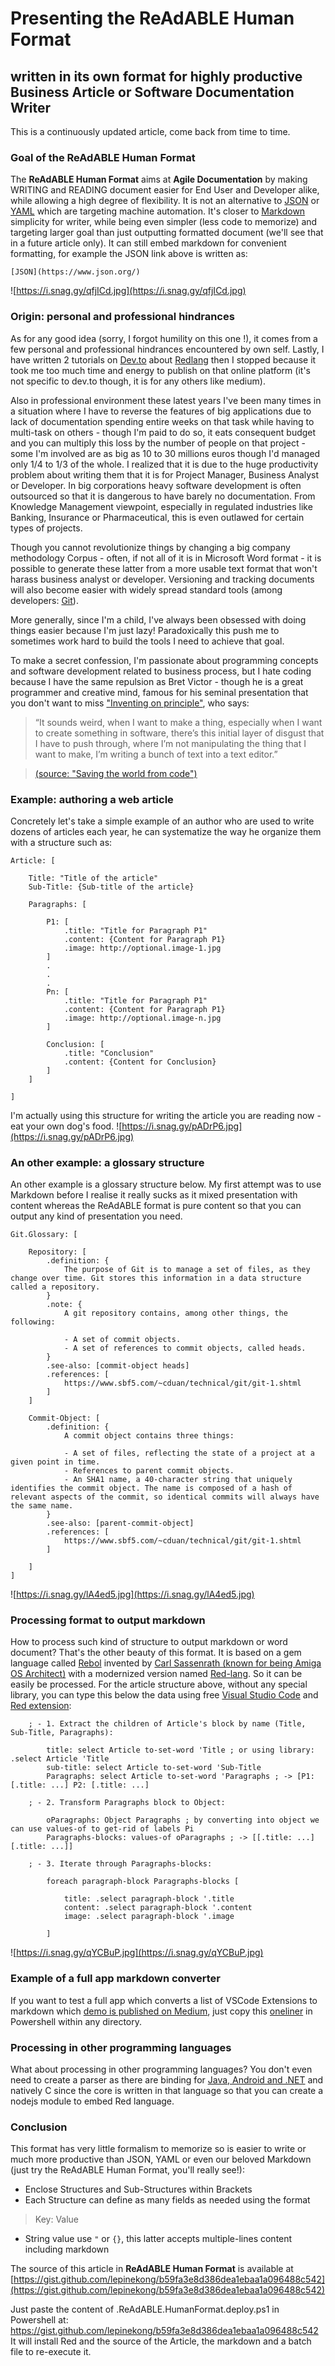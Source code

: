 
# Presenting the ReAdABLE Human Format


## written in its own format for highly productive Business Article or Software Documentation Writer


This is a continuously updated article, come back from time to time.


### Goal of the ReAdABLE Human Format


The **ReAdABLE Human Format** aims at **Agile Documentation** by making WRITING and READING document easier for End User and Developer alike, while allowing a high degree of flexibility. It is not an alternative to [JSON](https://www.json.org/) or [YAML](https://en.wikipedia.org/wiki/YAML) which are targeting machine automation. It's closer to [Markdown](https://daringfireball.net/projects/markdown/) simplicity for writer, while being even simpler (less code to memorize) and targeting larger goal than just outputting formatted document (we'll see that in a future article only). It can still embed markdown for convenient formatting, for example the JSON link above is written as:

```
[JSON](https://www.json.org/)
```


![https://i.snag.gy/qfjICd.jpg](https://i.snag.gy/qfjICd.jpg)
                    

### Origin: personal and professional hindrances


As for any good idea (sorry, I forgot humility on this one !), it comes from a few personal and professional hindrances encountered by own self.
Lastly, I have written 2 tutorials on [Dev.to](https://dev.to/lepinekong/red-for-hopeless-programmers---part-ii-258) about [Redlang](http://red-lang.org) then I stopped because it took me too much time and energy to publish on that online platform (it's not specific to dev.to though, it is for any others like medium).

Also in professional environment these latest years I've been many times in a situation where I have to reverse the features of big applications due to lack of documentation spending entire  weeks on that task while having to multi-task on others - though I'm paid to do so, it eats consequent budget and you can multiply this loss by the number of people on that project - some I'm involved are as big as 10 to 30 millions euros though I'd managed only 1/4 to 1/3 of the whole. I realized that it is due to the huge productivity problem about writing them that it is for Project Manager, Business Analyst or Developer. In big corporations heavy software development is often outsourced so that it is  dangerous to have barely no documentation. From Knowledge Management viewpoint, especially in regulated industries like Banking, Insurance or  Pharmaceutical, this is even outlawed for certain types of projects.

Though you cannot revolutionize things by changing a big company methodology Corpus - often, if not all of it is in Microsoft Word format - it is possible to generate these latter from a more usable text format that won't harass business analyst or developer. Versioning and tracking documents will also become easier with widely spread standard tools (among developers: [Git](https://git-scm.com/)).

More generally, since I'm a child, I've always been obsessed with doing things easier because I'm just lazy! Paradoxically this push me to sometimes work hard to build the tools I need to achieve that goal.

To make a secret confession, I'm passionate about programming concepts and software development related to business process, but I hate coding because I have the same repulsion as Bret Victor - though he is a great programmer and creative mind, famous for his seminal presentation that you don't want to miss ["Inventing on principle"](https://vimeo.com/36579366), who says: 

>“It sounds weird, when I want to make a thing, especially when I want to create something in software, there’s this initial layer of disgust that I have to push through, where I’m not manipulating the thing that I want to make, I’m writing a bunch of text into a text editor.”

>[(source: "Saving the world from code")](https://www.theatlantic.com/technology/archive/2017/09/saving-the-world-from-code/540393/)



### Example: authoring a web article


Concretely let's take a simple example of an author who are used to write dozens of articles each year, he can systematize the way he organize them with a structure such as:

```
Article: [

    Title: "Title of the article"
    Sub-Title: {Sub-title of the article}
    
    Paragraphs: [

        P1: [
            .title: "Title for Paragraph P1"
            .content: {Content for Paragraph P1}
            .image: http://optional.image-1.jpg
        ]
        .
        .
        .
        Pn: [
            .title: "Title for Paragraph P1"
            .content: {Content for Paragraph P1}
            .image: http://optional.image-n.jpg
        ]

        Conclusion: [
            .title: "Conclusion"
            .content: {Content for Conclusion}
        ]
    ]
    
]
```

I'm actually using this structure for writing the article you are reading now - eat your own dog's food.
![https://i.snag.gy/pADrP6.jpg](https://i.snag.gy/pADrP6.jpg)
                    

### An other example: a glossary structure


An other example is a glossary structure below. My first attempt was to use Markdown before I realise it really sucks as it mixed presentation with content whereas the ReAdABLE format is pure content so that you can output any kind of presentation you need. 

```
Git.Glossary: [

    Repository: [
        .definition: {
            The purpose of Git is to manage a set of files, as they change over time. Git stores this information in a data structure called a repository.            
        }
        .note: {
            A git repository contains, among other things, the following:

            - A set of commit objects.
            - A set of references to commit objects, called heads.
        }
        .see-also: [commit-object heads]
        .references: [
            https://www.sbf5.com/~cduan/technical/git/git-1.shtml
        ]
    ]

    Commit-Object: [
        .definition: {
            A commit object contains three things:

            - A set of files, reflecting the state of a project at a given point in time.
            - References to parent commit objects.
            - An SHA1 name, a 40-character string that uniquely identifies the commit object. The name is composed of a hash of relevant aspects of the commit, so identical commits will always have the same name.
        } 
        .see-also: [parent-commit-object]
        .references: [
            https://www.sbf5.com/~cduan/technical/git/git-1.shtml
        ]        

    ]
]
```


![https://i.snag.gy/lA4ed5.jpg](https://i.snag.gy/lA4ed5.jpg)
                    

### Processing format to output markdown


How to process such kind of structure to output markdown or word document? That's the other beauty of this format. It is based on a gem language called [Rebol](http://www.rebol.com/) invented by [Carl Sassenrath (known for being Amiga OS Architect)](https://en.wikipedia.org/wiki/Carl_Sassenrath) with a modernized version named [Red-lang](https://www.red-lang.org/). So it can be easily be processed. For the article structure above, without any special library, you can type this below the data using free [Visual Studio Code](https://code.visualstudio.com/) and [Red extension](https://marketplace.visualstudio.com/items?itemName=red-auto.red):

```
    ; - 1. Extract the children of Article's block by name (Title, Sub-Title, Paragraphs):

        title: select Article to-set-word 'Title ; or using library: .select Article 'Title 
        sub-title: select Article to-set-word 'Sub-Title
        Paragraphs: select Article to-set-word 'Paragraphs ; -> [P1: [.title: ...] P2: [.title: ...]    

    ; - 2. Transform Paragraphs block to Object:

        oParagraphs: Object Paragraphs ; by converting into object we can use values-of to get-rid of labels Pi
        Paragraphs-blocks: values-of oParagraphs ; -> [[.title: ...] [.title: ...]]

    ; - 3. Iterate through Paragraphs-blocks:

        foreach paragraph-block Paragraphs-blocks [

            title: .select paragraph-block '.title
            content: .select paragraph-block '.content 
            image: .select paragraph-block '.image 

        ]  
```


![https://i.snag.gy/qYCBuP.jpg](https://i.snag.gy/qYCBuP.jpg)
                    

### Example of a full app markdown converter


If you want to test a full app which converts a list of VSCode Extensions to markdown which [demo is published on Medium](https://medium.com/@lepinekong/test-md-842c4a3bc6ec), just copy this [oneliner](https://gist.githubusercontent.com/lepinekong/a1b1bdff993fdfdb969e933eb14cd266/raw/8d08005efd8da8a267230d28aa9af5e0206e170a/install.red.and.run.script.with.powershell) in Powershell within any directory.


### Processing in other programming languages


What about processing in other programming languages? You don't even need to create a parser as there are binding for [Java, Android and .NET](https://github.com/red/red/tree/master/bridges) and natively C since the core is written in that language so that you can create a nodejs module to embed Red language.


### Conclusion


This format has very little formalism to memorize so is easier to write or much more productive than JSON, YAML or even our beloved Markdown (just try the ReAdABLE Human Format, you'll really see!):

- Enclose Structures and Sub-Structures within Brackets 
- Each Structure can define as many fields as needed using the format

> Key: Value

- String value use `"` or `{}`, this latter accepts multiple-lines content including markdown

The source of this article in **ReAdABLE Human Format** is available at 
[https://gist.github.com/lepinekong/b59fa3e8d386dea1ebaa1a096488c542](https://gist.github.com/lepinekong/b59fa3e8d386dea1ebaa1a096488c542)

Just paste the content of .ReAdABLE.HumanFormat.deploy.ps1 in Powershell at:
https://gist.github.com/lepinekong/b59fa3e8d386dea1ebaa1a096488c542
It will install Red and the source of the Article, the markdown and a batch file to re-execute it.


